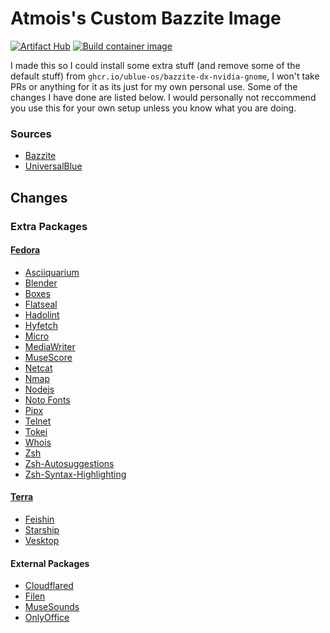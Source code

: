 # Atmois's Custom Bazzite Image
[![Artifact Hub](https://img.shields.io/endpoint?url=https://artifacthub.io/badge/repository/atmo-bazzite)](https://artifacthub.io/packages/search?repo=atmo-bazzite)
[![Build container image](https://github.com/Atmois/atmo-bazzite/actions/workflows/build.yml/badge.svg)](https://github.com/Atmois/atmo-bazzite/actions/workflows/build.yml)


I made this so I could install some extra stuff (and remove some of the default stuff) from `ghcr.io/ublue-os/bazzite-dx-nvidia-gnome`, I won't take PRs or anything for it as its just for my own personal use. Some of the changes I have done are listed below. I would personally not reccommend you use this for your own setup unless you know what you are doing.

### Sources

- [Bazzite](https://bazzite.gg)
- [UniversalBlue](https://universal-blue.org)

## Changes

### Extra Packages
#### [Fedora](https://packages.fedoraproject.org)
- [Asciiquarium](https://robobunny.com/projects/asciiquarium/html/)
- [Blender](https://www.blender.org/)
- [Boxes](https://apps.gnome.org/en-GB/Boxes/)
- [Flatseal](https://github.com/tchx84/Flatseal)
- [Hadolint](https://github.com/hadolint/hadolint)
- [Hyfetch](https://github.com/hykilpikonna/hyfetch)
- [Micro](https://micro-editor.github.io/)
- [MediaWriter](https://github.com/FedoraQt/MediaWriter)
- [MuseScore](https://musescore.org)
- [Netcat](https://nmap.org)
- [Nmap](https://nmap.org/)
- [Nodejs](https://nodejs.org/)
- [Noto Fonts](https://fonts.google.com/noto)
- [Pipx](https://pypi.org/project/pipx/)
- [Telnet](https://www.gnu.org/software/inetutils/)
- [Tokei](https://github.com/XAMPPRocky/tokei)
- [Whois](https://github.com/rfc1036/whois)
- [Zsh](https://www.zsh.org/)
- [Zsh-Autosuggestions](https://github.com/zsh-users/zsh-autosuggestions)
- [Zsh-Syntax-Highlighting](https://github.com/zsh-users/zsh-syntax-highlighting)

#### [Terra](https://terra.fyralabs.com)
- [Feishin](https://github.com/jeffvli/feishin)
- [Starship](https://starship.rs)
- [Vesktop](https://vesktop.vencord.dev)

#### External Packages
- [Cloudflared](https://github.com/cloudflare/cloudflared)
- [Filen](https://filen.io)
- [MuseSounds](https://www.musehub.com/muse-sounds)
- [OnlyOffice](https://www.onlyoffice.com/download-desktop)
